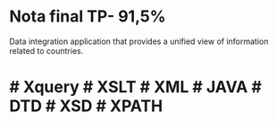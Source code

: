 # Nota final TP- 91,5%
Data integration application that provides a unified view of information related to countries.
# # Xquery # XSLT # XML # JAVA # DTD # XSD # XPATH #

